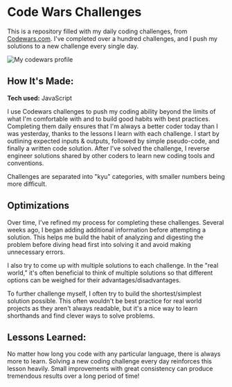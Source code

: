 # Code Wars Challenges
This is a repository filled with my daily coding challenges, from <a href="https://www.codewars.com/users/NickSramcik">Codewars.com</a>. I've completed over a hundred challenges, and I push my solutions to a new challenge every single day. 

![My codewars profile](https://i.imgur.com/evRQGXL.png)

## How It's Made:

**Tech used:** JavaScript

I use Codewars challenges to push my coding ability beyond the limits of what I'm comfortable with and to build good habits with best practices. Completing them daily ensures that I'm always a better coder today than I was yesterday, thanks to the lessons I learn with each challenge. I start by outlining expected inputs & outputs, followed by simple pseudo-code, and finally a written code solution. After I've solved the challenge, I reverse engineer solutions shared by other coders to learn new coding tools and conventions. 

Challenges are separated into "kyu" categories, with smaller numbers being more difficult.

## Optimizations

Over time, I've refined my process for completing these challenges. Several weeks ago, I began adding additional information before attempting a solution. This helps me build the habit of analyzing and digesting the problem before diving head first into solving it and avoid making unnecessary errors. 

I also try to come up with multiple solutions to each challenge. In the "real world," it's often beneficial to think of multiple solutions so that different options can be weighed for their advantages/disadvantages. 

To further challenge myself, I often try to build the shortest/simplest solution possible. This often wouldn't be best practice for real world projects as they aren't always readable, but it's a nice way to learn shorthands and find clever ways to solve problems. 

## Lessons Learned:

No matter how long you code with any particular language, there is always more to learn. Solving a new coding challenge every day reinforces this lesson heavily. Small improvements with great consistency can produce tremendous results over a long period of time!